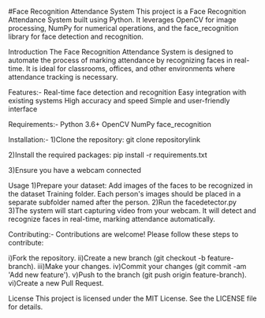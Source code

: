 #Face Recognition Attendance System
This project is a Face Recognition Attendance System built using Python.
It leverages OpenCV for image processing, NumPy for numerical operations, and the face_recognition library for face detection and recognition.

Introduction
The Face Recognition Attendance System is designed to automate the process of marking attendance by recognizing faces in real-time. It is ideal for classrooms, offices, and other environments where attendance tracking is necessary.

Features:-
Real-time face detection and recognition
Easy integration with existing systems
High accuracy and speed
Simple and user-friendly interface

Requirements:-
Python 3.6+
OpenCV
NumPy
face_recognition

Installation:-
1)Clone the repository:
git clone repositorylink

2)Install the required packages:
pip install -r requirements.txt

3)Ensure you have a webcam connected

Usage
1)Prepare your dataset: Add images of the faces to be recognized in the dataset Training folder. Each person's images should be placed in a separate subfolder named after the person.
2)Run the facedetector.py 
3)The system will start capturing video from your webcam. It will detect and recognize faces in real-time, marking attendance automatically.


Contributing:-
Contributions are welcome! Please follow these steps to contribute:

i)Fork the repository.
ii)Create a new branch (git checkout -b feature-branch).
iii)Make your changes.
iv)Commit your changes (git commit -am 'Add new feature').
v)Push to the branch (git push origin feature-branch).
vi)Create a new Pull Request.

License
This project is licensed under the MIT License. See the LICENSE file for details.





